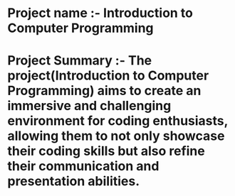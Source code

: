 # Project name  :- Introduction to Computer Programming
# Project Summary :- The project(Introduction to Computer Programming) aims to create an immersive and challenging environment for coding enthusiasts, allowing them to not only showcase their coding skills but also refine their communication and presentation abilities.
